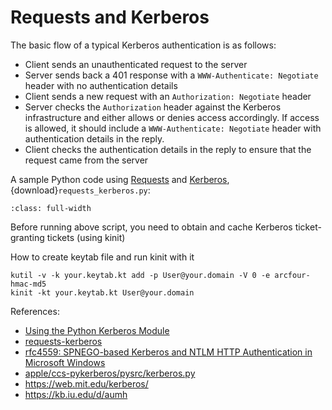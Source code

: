 # Requests and Kerberos

The basic flow of a typical Kerberos authentication is as follows:

- Client sends an unauthenticated request to the server
- Server sends back a 401 response with a `WWW-Authenticate: Negotiate` header with no authentication details
- Client sends a new request with an `Authorization: Negotiate` header
- Server checks the `Authorization` header against the Kerberos infrastructure and either allows or denies access
  accordingly. If access is allowed, it should include a `WWW-Authenticate: Negotiate` header with authentication
  details in the reply.
- Client checks the authentication details in the reply to ensure that the request came from the server

A sample Python code using [Requests](https://requests.readthedocs.io/en/latest/)
and [Kerberos](https://github.com/apple/ccs-pykerberos/blob/master/pysrc/kerberos.py), {download}`requests_kerberos.py`:

```{literalinclude} requests_kerberos.py
:class: full-width
```

Before running above script, you need to obtain and cache Kerberos ticket-granting tickets (using kinit)

How to create keytab file and run kinit with it

```shell
kutil -v -k your.keytab.kt add -p User@your.domain -V 0 -e arcfour-hmac-md5
kinit -kt your.keytab.kt User@your.domain
```

References:

- [Using the Python Kerberos Module](http://python-notes.curiousefficiency.org/en/latest/python_kerberos.html)
- [requests-kerberos](https://github.com/requests/requests-kerberos)
- [rfc4559: SPNEGO-based Kerberos and NTLM HTTP Authentication in Microsoft Windows](https://tools.ietf.org/html/rfc4559)
- [apple/ccs-pykerberos/pysrc/kerberos.py](https://raw.githubusercontent.com/apple/ccs-pykerberos/master/pysrc/kerberos.py)
- <https://web.mit.edu/kerberos/>
- <https://kb.iu.edu/d/aumh>

